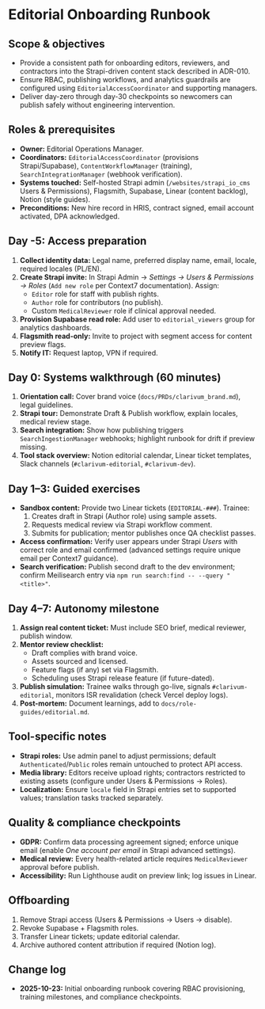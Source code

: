 # Editorial Onboarding Runbook

## Scope & objectives
- Provide a consistent path for onboarding editors, reviewers, and contractors into the Strapi-driven content stack described in ADR-010.
- Ensure RBAC, publishing workflows, and analytics guardrails are configured using `EditorialAccessCoordinator` and supporting managers.
- Deliver day-zero through day-30 checkpoints so newcomers can publish safely without engineering intervention.

## Roles & prerequisites
- **Owner:** Editorial Operations Manager.
- **Coordinators:** `EditorialAccessCoordinator` (provisions Strapi/Supabase), `ContentWorkflowManager` (training), `SearchIntegrationManager` (webhook verification).
- **Systems touched:** Self-hosted Strapi admin (`/websites/strapi_io_cms` Users & Permissions), Flagsmith, Supabase, Linear (content backlog), Notion (style guides).
- **Preconditions:** New hire record in HRIS, contract signed, email account activated, DPA acknowledged.

## Day -5: Access preparation
1. **Collect identity data:** Legal name, preferred display name, email, locale, required locales (PL/EN).
2. **Create Strapi invite:** In Strapi Admin → *Settings → Users & Permissions → Roles* (`Add new role` per Context7 documentation). Assign:
   - `Editor` role for staff with publish rights.
   - `Author` role for contributors (no publish).
   - Custom `MedicalReviewer` role if clinical approval needed.
3. **Provision Supabase read role:** Add user to `editorial_viewers` group for analytics dashboards.
4. **Flagsmith read-only:** Invite to project with segment access for content preview flags.
5. **Notify IT:** Request laptop, VPN if required.

## Day 0: Systems walkthrough (60 minutes)
1. **Orientation call:** Cover brand voice (`docs/PRDs/clarivum_brand.md`), legal guidelines.
2. **Strapi tour:** Demonstrate Draft & Publish workflow, explain locales, medical review stage.
3. **Search integration:** Show how publishing triggers `SearchIngestionManager` webhooks; highlight runbook for drift if preview missing.
4. **Tool stack overview:** Notion editorial calendar, Linear ticket templates, Slack channels (`#clarivum-editorial`, `#clarivum-dev`).

## Day 1–3: Guided exercises
- **Sandbox content:** Provide two Linear tickets (`EDITORIAL-###`). Trainee:
  1. Creates draft in Strapi (Author role) using sample assets.
  2. Requests medical review via Strapi workflow comment.
  3. Submits for publication; mentor publishes once QA checklist passes.
- **Access confirmation:** Verify user appears under Strapi *Users* with correct role and email confirmed (advanced settings require unique email per Context7 guidance).
- **Search verification:** Publish second draft to the dev environment; confirm Meilisearch entry via `npm run search:find -- --query "<title>"`.

## Day 4–7: Autonomy milestone
1. **Assign real content ticket:** Must include SEO brief, medical reviewer, publish window.
2. **Mentor review checklist:**
   - Draft complies with brand voice.
   - Assets sourced and licensed.
   - Feature flags (if any) set via Flagsmith.
   - Scheduling uses Strapi release feature (if future-dated).
3. **Publish simulation:** Trainee walks through go-live, signals `#clarivum-editorial`, monitors ISR revalidation (check Vercel deploy logs).
4. **Post-mortem:** Document learnings, add to `docs/role-guides/editorial.md`.

## Tool-specific notes
- **Strapi roles:** Use admin panel to adjust permissions; default `Authenticated`/`Public` roles remain untouched to protect API access.
- **Media library:** Editors receive upload rights; contractors restricted to existing assets (configure under Users & Permissions → Roles).
- **Localization:** Ensure `locale` field in Strapi entries set to supported values; translation tasks tracked separately.

## Quality & compliance checkpoints
- **GDPR:** Confirm data processing agreement signed; enforce unique email (enable *One account per email* in Strapi advanced settings).
- **Medical review:** Every health-related article requires `MedicalReviewer` approval before publish.
- **Accessibility:** Run Lighthouse audit on preview link; log issues in Linear.

## Offboarding
1. Remove Strapi access (Users & Permissions → Users → disable).
2. Revoke Supabase + Flagsmith roles.
3. Transfer Linear tickets; update editorial calendar.
4. Archive authored content attribution if required (Notion log).

## Change log
- **2025-10-23:** Initial onboarding runbook covering RBAC provisioning, training milestones, and compliance checkpoints.
